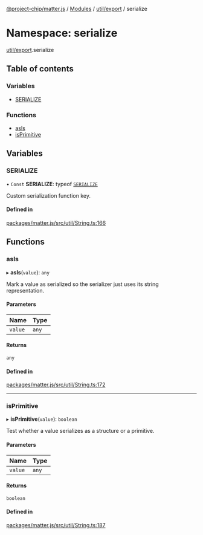 [@project-chip/matter.js](../README.md) / [Modules](../modules.md) / [util/export](util_export.md) / serialize

# Namespace: serialize

[util/export](util_export.md).serialize

## Table of contents

### Variables

- [SERIALIZE](util_export.serialize.md#serialize)

### Functions

- [asIs](util_export.serialize.md#asis)
- [isPrimitive](util_export.serialize.md#isprimitive)

## Variables

### SERIALIZE

• `Const` **SERIALIZE**: typeof [`SERIALIZE`](util_export.serialize.md#serialize)

Custom serialization function key.

#### Defined in

[packages/matter.js/src/util/String.ts:166](https://github.com/project-chip/matter.js/blob/dfd1dc35/packages/matter.js/src/util/String.ts#L166)

## Functions

### asIs

▸ **asIs**(`value`): `any`

Mark a value as serialized so the serializer just uses its string
representation.

#### Parameters

| Name | Type |
| :------ | :------ |
| `value` | `any` |

#### Returns

`any`

#### Defined in

[packages/matter.js/src/util/String.ts:172](https://github.com/project-chip/matter.js/blob/dfd1dc35/packages/matter.js/src/util/String.ts#L172)

___

### isPrimitive

▸ **isPrimitive**(`value`): `boolean`

Test whether a value serializes as a structure or a primitive.

#### Parameters

| Name | Type |
| :------ | :------ |
| `value` | `any` |

#### Returns

`boolean`

#### Defined in

[packages/matter.js/src/util/String.ts:187](https://github.com/project-chip/matter.js/blob/dfd1dc35/packages/matter.js/src/util/String.ts#L187)

